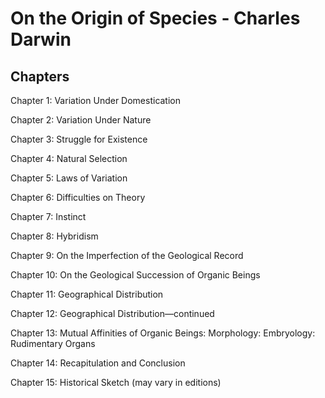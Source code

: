 # On the Origin of Species - Charles Darwin
## Chapters
Chapter 1: Variation Under Domestication

Chapter 2: Variation Under Nature

Chapter 3: Struggle for Existence

Chapter 4: Natural Selection

Chapter 5: Laws of Variation

Chapter 6: Difficulties on Theory

Chapter 7: Instinct

Chapter 8: Hybridism

Chapter 9: On the Imperfection of the Geological Record

Chapter 10: On the Geological Succession of Organic Beings

Chapter 11: Geographical Distribution

Chapter 12: Geographical Distribution—continued

Chapter 13: Mutual Affinities of Organic Beings: Morphology: Embryology: Rudimentary Organs

Chapter 14: Recapitulation and Conclusion

Chapter 15: Historical Sketch (may vary in editions)
